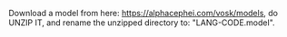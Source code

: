 Download a model from here: https://alphacephei.com/vosk/models, do UNZIP IT, and rename the unzipped directory to: "LANG-CODE.model".